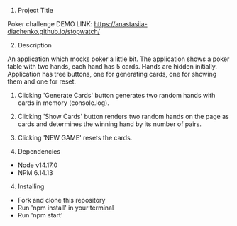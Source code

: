 1. Project Title

Poker challenge
DEMO LINK: https://anastasiia-diachenko.github.io/stopwatch/

2. Description

An application which mocks poker a little bit. The application shows a poker table with two hands, each hand has 5 cards. Hands are hidden initially. Application has tree buttons, one for generating cards, one for showing them and one for reset.

  1. Clicking 'Generate Cards' button generates two random hands with cards in memory (console.log).
  2. Clicking 'Show Cards' button renders two random hands on the page as cards and determines the winning hand by its number of pairs.
  3. Clicking 'NEW GAME' resets the cards.

3. Dependencies

- Node v14.17.0
- NPM 6.14.13

4. Installing

- Fork and clone this repository
- Run 'npm install' in your terminal
- Run 'npm start'
